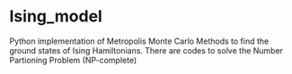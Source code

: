 # Ising_model
Python implementation of Metropolis Monte Carlo Methods to find the ground states of Ising Hamiltonians. There are codes to solve the Number Partioning Problem (NP-complete)
